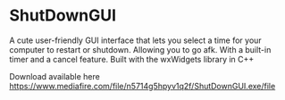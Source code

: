 # ShutDownGUI
A cute user-friendly GUI interface that lets you select a time for your computer to restart or shutdown.
Allowing you to go afk. With a built-in timer and a cancel feature.
Built with the wxWidgets library in C++

Download available here
https://www.mediafire.com/file/n5714g5hpyv1q2f/ShutDownGUI.exe/file
